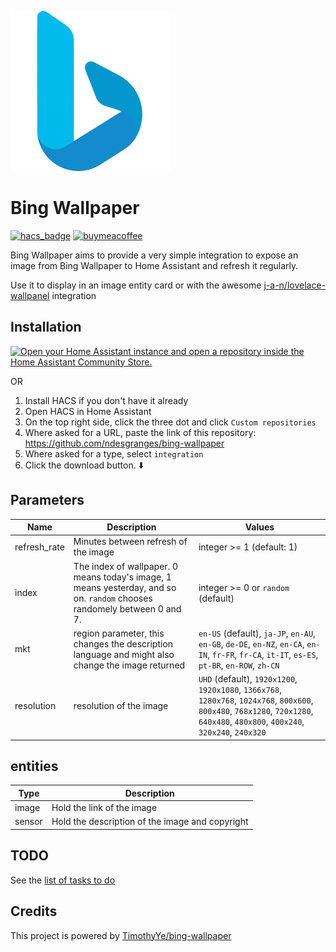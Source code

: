 
![Microsoft Bing Icon](custom_components/bing_wallpaper/brands/icon.png)
# Bing Wallpaper


[![hacs_badge](https://img.shields.io/badge/HACS-Custom-41BDF5.svg?style=for-the-badge)](https://github.com/hacs/integration)
[![buymeacoffee](https://img.shields.io/badge/buy%20me%20a%20coffee-%23FFDD00?style=for-the-badge&logo=buymeacoffee&logoColor=black)](https://buymeacoffee.com/ndesgranges)

Bing Wallpaper aims to provide a very simple integration to expose an image from Bing Wallpaper to Home Assistant and refresh it regularly.

Use it to display in an image entity card or with the awesome [j-a-n/lovelace-wallpanel](https://github.com/j-a-n/lovelace-wallpanel) integration



## Installation

[![Open your Home Assistant instance and open a repository inside the Home Assistant Community Store.](https://my.home-assistant.io/badges/hacs_repository.svg)](https://my.home-assistant.io/redirect/hacs_repository/?owner=ndesgranges&repository=bing-wallpaper&category=integration)

OR

1. Install HACS if you don't have it already
2. Open HACS in Home Assistant
3. On the top right side, click the three dot and click `Custom repositories`
4. Where asked for a URL, paste the link of this repository:
https://github.com/ndesgranges/bing-wallpaper
5. Where asked for a type, select `integration`
6. Click the download button. ⬇️

## Parameters

| Name | Description | Values |
| ---- | ----------- | ------ |
| refresh_rate | Minutes between refresh of the image | integer >= 1 (default: 1) |
| index | The index of wallpaper. 0 means today's image, 1 means yesterday, and so on. `random` chooses randomely between 0 and 7. | integer >= 0 or `random` (default) |
| mkt | region parameter, this changes the description language and might also change the image returned | `en-US` (default), `ja-JP`, `en-AU`, `en-GB`, `de-DE`, `en-NZ`, `en-CA`, `en-IN`, `fr-FR`, `fr-CA`, `it-IT`, `es-ES`, `pt-BR`, `en-ROW`, `zh-CN` |
| resolution | resolution of the image | `UHD` (default), `1920x1200`, `1920x1080`, `1366x768`, `1280x768`, `1024x768`, `800x600`, `800x480`, `768x1280`, `720x1280`, `640x480`, `480x800`, `400x240`, `320x240`, `240x320` |


## entities

| Type | Description |
| ---- | ----------- |
| image | Hold the link of the image |
| sensor | Hold the description of the image and copyright |

## TODO

See the [list of tasks to do](https://github.com/ndesgranges/bing-wallpaper/issues?q=is%3Aissue%20state%3Aopen%20label%3Aaccepted)


## Credits

This project is powered by [TimothyYe/bing-wallpaper](https://github.com/TimothyYe/bing-wallpaper)
